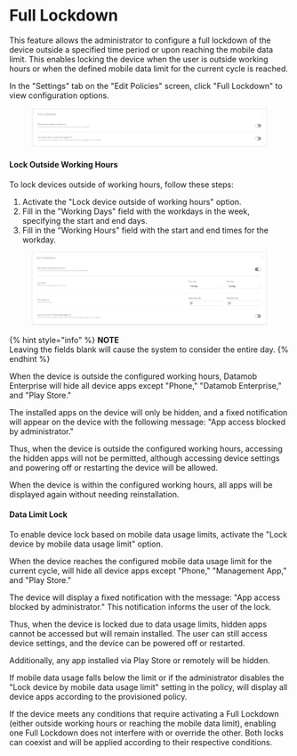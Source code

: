 # Full Lockdown

This feature allows the administrator to configure a full lockdown of the device outside a specified time period or upon reaching the mobile data limit. This enables locking the device when the user is outside working hours or when the defined mobile data limit for the current cycle is reached.

In the "Settings" tab on the "Edit Policies" screen, click "Full Lockdown" to view configuration options.

<figure><img src="../../../../../.gitbook/assets/image (28).png" alt=""><figcaption></figcaption></figure>

#### **Lock Outside Working Hours**

To lock devices outside of working hours, follow these steps:

1. Activate the "Lock device outside of working hours" option.
2. Fill in the "Working Days" field with the workdays in the week, specifying the start and end days.
3. Fill in the "Working Hours" field with the start and end times for the workday.

<figure><img src="../../../../../.gitbook/assets/image (29).png" alt=""><figcaption></figcaption></figure>

{% hint style="info" %}
**NOTE**\
Leaving the fields blank will cause the system to consider the entire day.
{% endhint %}

When the device is outside the configured working hours, Datamob Enterprise will hide all device apps except "Phone," "Datamob Enterprise," and "Play Store."

The installed apps on the device will only be hidden, and a fixed notification will appear on the device with the following message: "App access blocked by administrator."

Thus, when the device is outside the configured working hours, accessing the hidden apps will not be permitted, although accessing device settings and powering off or restarting the device will be allowed.

When the device is within the configured working hours, all apps will be displayed again without needing reinstallation.

#### **Data Limit Lock**

To enable device lock based on mobile data usage limits, activate the "Lock device by mobile data usage limit" option.

When the device reaches the configured mobile data usage limit for the current cycle, will hide all device apps except "Phone," "Management App," and "Play Store."

The device will display a fixed notification with the message: "App access blocked by administrator." This notification informs the user of the lock.

Thus, when the device is locked due to data usage limits, hidden apps cannot be accessed but will remain installed. The user can still access device settings, and the device can be powered off or restarted.

Additionally, any app installed via Play Store or remotely will be hidden.

If mobile data usage falls below the limit or if the administrator disables the "Lock device by mobile data usage limit" setting in the policy, will display all device apps according to the provisioned policy.

If the device meets any conditions that require activating a Full Lockdown (either outside working hours or reaching the mobile data limit), enabling one Full Lockdown does not interfere with or override the other. Both locks can coexist and will be applied according to their respective conditions.

